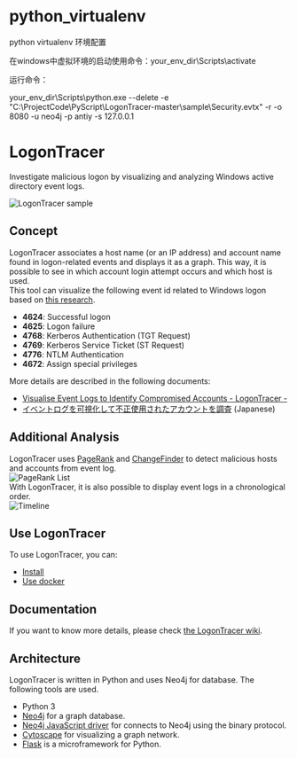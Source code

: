 ﻿# python_virtualenv

  python virtualenv 环境配置

  在windows中虚拟环境的启动使用命令：your_env_dir\Scripts\activate
  
  运行命令：
  
  your_env_dir\Scripts\python.exe --delete -e "C:\ProjectCode\PyScript\LogonTracer-master\sample\Security.evtx" -r -o 8080 -u neo4j -p antiy  -s 127.0.0.1
  
# LogonTracer
  Investigate malicious logon by visualizing and analyzing Windows active directory event logs.  

  ![LogonTracer sample](images/sample.png)  

## Concept
  LogonTracer associates a host name (or an IP address) and account name found in logon-related events and displays it as a graph. This way, it is possible to see in which account login attempt occurs and which host is used.  
  This tool can visualize the following event id related to Windows logon based on [this research](https://www.first.org/resources/papers/conf2016/FIRST-2016-105.pdf).  
  * **4624**: Successful logon  
  * **4625**: Logon failure  
  * **4768**: Kerberos Authentication (TGT Request)  
  * **4769**: Kerberos Service Ticket (ST Request)  
  * **4776**: NTLM Authentication  
  * **4672**: Assign special privileges  

  More details are described in the following documents:     
  * [Visualise Event Logs to Identify Compromised Accounts - LogonTracer -](http://blog.jpcert.or.jp/2017/11/visualise-event-logs-to-identify-compromised-accounts---logontracer-.html)  
  * [イベントログを可視化して不正使用されたアカウントを調査](https://www.jpcert.or.jp/magazine/acreport-logontracer.html) (Japanese)

## Additional Analysis
  LogonTracer uses [PageRank](https://en.wikipedia.org/wiki/PageRank) and [ChangeFinder](https://pdfs.semanticscholar.org/c5bc/7ca31914d3cdfe1b2932cbc779875e645bbb.pdf) to detect malicious hosts and accounts from event log.  
  ![PageRank List](images/rank.png)  
  With LogonTracer, it is also possible to display event logs in a chronological order.  
  ![Timeline](images/timeline.png)  
## Use LogonTracer
  To use LogonTracer, you can:  
  * [Install](https://github.com/JPCERTCC/LogonTracer/wiki/how-to-install)
  * [Use docker](https://github.com/JPCERTCC/LogonTracer/wiki/jump-start-with-docker)

## Documentation
  If you want to know more details, please check [the LogonTracer wiki](https://github.com/JPCERTCC/LogonTracer/wiki).

## Architecture
  LogonTracer is written in Python and uses Neo4j for database. The following tools are used.  

  * Python 3
  * [Neo4j](https://neo4j.com) for a graph database.  
  * [Neo4j JavaScript driver](https://github.com/neo4j/neo4j-javascript-driver) for connects to Neo4j using the binary protocol.  
  * [Cytoscape](http://www.cytoscape.org/) for visualizing a graph network.
  * [Flask](http://flask.pocoo.org/) is a microframework for Python.
